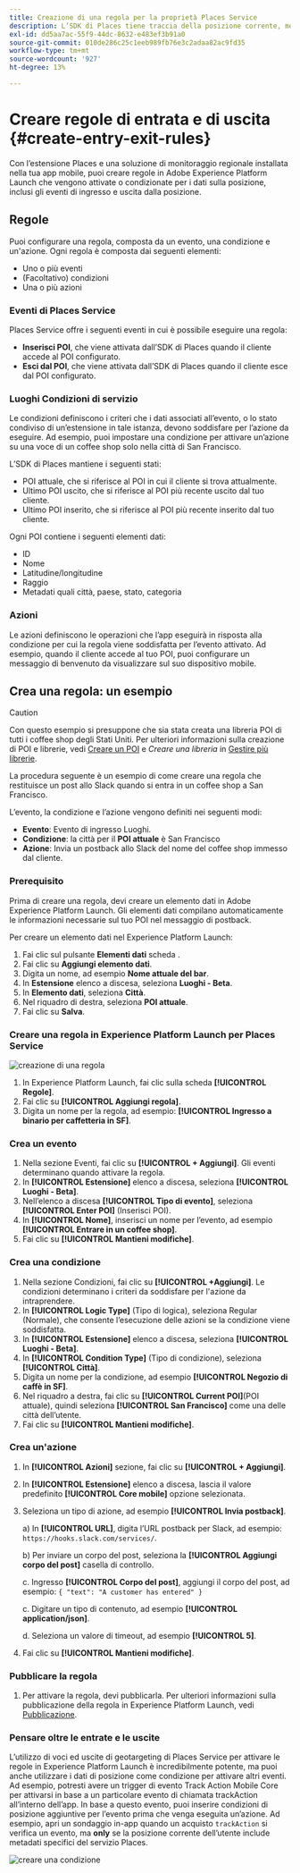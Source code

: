 ```yaml
---
title: Creazione di una regola per la proprietà Places Service
description: L’SDK di Places tiene traccia della posizione corrente, monitora i POI configurati intorno alla posizione corrente e tiene traccia degli eventi di entrata e uscita per questi POI.
exl-id: dd5aa7ac-55f9-44dc-8632-e483ef3b91a0
source-git-commit: 010de286c25c1eeb989fb76e3c2adaa82ac9fd35
workflow-type: tm+mt
source-wordcount: '927'
ht-degree: 13%

---
```


# Creare regole di entrata e di uscita {#create-entry-exit-rules}

Con l’estensione Places e una soluzione di monitoraggio regionale installata nella tua app mobile, puoi creare regole in Adobe Experience Platform Launch che vengono attivate o condizionate per i dati sulla posizione, inclusi gli eventi di ingresso e uscita dalla posizione.

## Regole

Puoi configurare una regola, composta da un evento, una condizione e un&#39;azione. Ogni regola è composta dai seguenti elementi:

* Uno o più eventi
* (Facoltativo) condizioni
* Una o più azioni

### Eventi di Places Service

Places Service offre i seguenti eventi in cui è possibile eseguire una regola:

* **Inserisci POI**, che viene attivata dall’SDK di Places quando il cliente accede al POI configurato.
* **Esci dal POI**, che viene attivata dall’SDK di Places quando il cliente esce dal POI configurato.

### Luoghi Condizioni di servizio

Le condizioni definiscono i criteri che i dati associati all’evento, o lo stato condiviso di un’estensione in tale istanza, devono soddisfare per l’azione da eseguire. Ad esempio, puoi impostare una condizione per attivare un’azione su una voce di un coffee shop solo nella città di San Francisco.

L’SDK di Places mantiene i seguenti stati:

* POI attuale, che si riferisce al POI in cui il cliente si trova attualmente.
* Ultimo POI uscito, che si riferisce al POI più recente uscito dal tuo cliente.
* Ultimo POI inserito, che si riferisce al POI più recente inserito dal tuo cliente.

Ogni POI contiene i seguenti elementi dati:

* ID
* Nome
* Latitudine/longitudine
* Raggio
* Metadati quali città, paese, stato, categoria

### Azioni

Le azioni definiscono le operazioni che l’app eseguirà in risposta alla condizione per cui la regola viene soddisfatta per l’evento attivato. Ad esempio, quando il cliente accede al tuo POI, puoi configurare un messaggio di benvenuto da visualizzare sul suo dispositivo mobile.

## Crea una regola: un esempio

>[!CAUTION]
>
>Con questo esempio si presuppone che sia stata creata una libreria POI di tutti i coffee shop degli Stati Uniti. Per ulteriori informazioni sulla creazione di POI e librerie, vedi [Creare un POI](/help/poi-mgmt-ui/create-a-poi-ui.md) e *Creare una libreria* in [Gestire più librerie](https://docs.adobe.com/content/help/en/places/using/poi-mgmt-ui/manage-libraries-in-the-places-ui.html).

La procedura seguente è un esempio di come creare una regola che restituisce un post allo Slack quando si entra in un coffee shop a San Francisco.

L’evento, la condizione e l’azione vengono definiti nei seguenti modi:

* **Evento**: Evento di ingresso Luoghi.
* **Condizione**: la città per il **POI attuale** è San Francisco
* **Azione**: Invia un postback allo Slack del nome del coffee shop immesso dal cliente.

### Prerequisito

Prima di creare una regola, devi creare un elemento dati in Adobe Experience Platform Launch. Gli elementi dati compilano automaticamente le informazioni necessarie sul tuo POI nel messaggio di postback.

Per creare un elemento dati nel Experience Platform Launch:

1. Fai clic sul pulsante **Elementi dati** scheda .
1. Fai clic su **Aggiungi elemento dati**.
1. Digita un nome, ad esempio **Nome attuale del bar**.
1. In **Estensione** elenco a discesa, seleziona **Luoghi - Beta**.
1. In **Elemento dati**, seleziona **Città**.
1. Nel riquadro di destra, seleziona **POI attuale**.
1. Fai clic su **Salva**.

### Creare una regola in Experience Platform Launch per Places Service

![creazione di una regola](/help/assets/placesrule.png)

1. In Experience Platform Launch, fai clic sulla scheda **[!UICONTROL Regole]**.
1. Fai clic su **[!UICONTROL Aggiungi regola]**.
1. Digita un nome per la regola, ad esempio: **[!UICONTROL Ingresso a binario per caffetteria in SF]**.

### Crea un evento

1. Nella sezione Eventi, fai clic su **[!UICONTROL + Aggiungi]**. Gli eventi determinano quando attivare la regola.
1. In **[!UICONTROL Estensione]** elenco a discesa, seleziona **[!UICONTROL Luoghi - Beta]**.
1. Nell’elenco a discesa **[!UICONTROL Tipo di evento]**, seleziona **[!UICONTROL Enter POI]** (Inserisci POI).
1. In **[!UICONTROL Nome]**, inserisci un nome per l’evento, ad esempio **[!UICONTROL Entrare in un coffee shop]**.
1. Fai clic su **[!UICONTROL Mantieni modifiche]**.

### Crea una condizione

1. Nella sezione Condizioni, fai clic su **[!UICONTROL +Aggiungi]**. Le condizioni determinano i criteri da soddisfare per l&#39;azione da intraprendere.
1. In **[!UICONTROL Logic Type]** (Tipo di logica), seleziona Regular (Normale), che consente l’esecuzione delle azioni se la condizione viene soddisfatta.
1. In **[!UICONTROL Estensione]** elenco a discesa, seleziona **[!UICONTROL Luoghi - Beta]**.
1. In **[!UICONTROL Condition Type]** (Tipo di condizione), seleziona **[!UICONTROL Città]**.
1. Digita un nome per la condizione, ad esempio **[!UICONTROL Negozio di caffè in SF]**.
1. Nel riquadro a destra, fai clic su **[!UICONTROL Current POI]**(POI attuale), quindi seleziona **[!UICONTROL San Francisco]** come una delle città dell’utente.
1. Fai clic su **[!UICONTROL Mantieni modifiche]**.

### Crea un&#39;azione

1. In **[!UICONTROL Azioni]** sezione, fai clic su **[!UICONTROL + Aggiungi]**.
1. In **[!UICONTROL Estensione]** elenco a discesa, lascia il valore predefinito **[!UICONTROL Core mobile]** opzione selezionata.
1. Seleziona un tipo di azione, ad esempio **[!UICONTROL Invia postback]**.

   a) In **[!UICONTROL URL]**, digita l’URL postback per Slack, ad esempio: `https://hooks.slack.com/services/`.

   b) Per inviare un corpo del post, seleziona la **[!UICONTROL Aggiungi corpo del post]** casella di controllo.

   c. Ingresso **[!UICONTROL Corpo del post]**, aggiungi il corpo del post, ad esempio: `{ "text": "A customer has entered" }`

   c. Digitare un tipo di contenuto, ad esempio **[!UICONTROL application/json]**.

   d. Seleziona un valore di timeout, ad esempio **[!UICONTROL 5]**.

1. Fai clic su **[!UICONTROL Mantieni modifiche]**.

### Pubblicare la regola

1. Per attivare la regola, devi pubblicarla. Per ulteriori informazioni sulla pubblicazione della regola in Experience Platform Launch, vedi [Pubblicazione](https://docs.adobe.com/content/help/en/launch/using/reference/publish/overview.html).

### Pensare oltre le entrate e le uscite

L’utilizzo di voci ed uscite di geotargeting di Places Service per attivare le regole in Experience Platform Launch è incredibilmente potente, ma puoi anche utilizzare i dati di posizione come condizione per attivare altri eventi. Ad esempio, potresti avere un trigger di evento Track Action Mobile Core per attivarsi in base a un particolare evento di chiamata trackAction all’interno dell’app. In base a questo evento, puoi inserire condizioni di posizione aggiuntive per l’evento prima che venga eseguita un’azione. Ad esempio, apri un sondaggio in-app quando un acquisto `trackAction` si verifica un evento, ma **only** se la posizione corrente dell’utente include metadati specifici del servizio Places.

![creare una condizione](/help/assets/places-condition.png)
